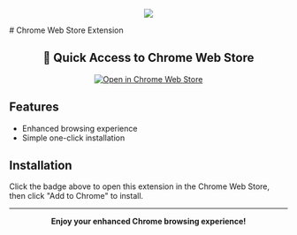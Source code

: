 <p align="center">
  <img src="https://readme-typing-svg.herokuapp.com?font=Fira+Code&duration=3000&color=00FF00&center=true&width=435&lines=+Encrypt+Anything"/>
</p>
# Chrome Web Store Extension

<div align="center">

## 🚀 Quick Access to Chrome Web Store

[![Open in Chrome Web Store](https://img.shields.io/badge/Chrome_Web_Store-Open_Extension-FF9800?style=for-the-badge&logo=google-chrome&logoColor=white)](https://chromewebstore.google.com/detail/mnlikdlbjcmjekemaojkaiclmlklbdhi)

</div>

## Features

- Enhanced browsing experience
- Simple one-click installation

## Installation
Click the badge above to open this extension in the Chrome Web Store, then click "Add to Chrome" to install.

---

<div align="center">

**Enjoy your enhanced Chrome browsing experience!**

</div>


